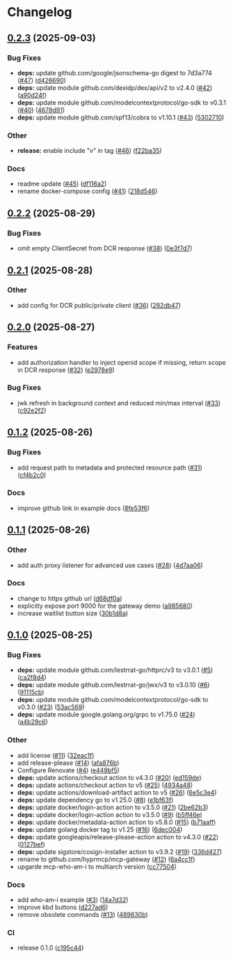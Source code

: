 # Changelog

## [0.2.3](https://github.com/hyprmcp/mcp-gateway/compare/0.2.2...v0.2.3) (2025-09-03)


### Bug Fixes

* **deps:** update github.com/google/jsonschema-go digest to 7d3a774 ([#47](https://github.com/hyprmcp/mcp-gateway/issues/47)) ([d426690](https://github.com/hyprmcp/mcp-gateway/commit/d426690a6528f8ba3837a00e6743712782afd7a3))
* **deps:** update module github.com/dexidp/dex/api/v2 to v2.4.0 ([#42](https://github.com/hyprmcp/mcp-gateway/issues/42)) ([a90d24f](https://github.com/hyprmcp/mcp-gateway/commit/a90d24f2b69a3ac74daa57ea02bbc3840a3b0d73))
* **deps:** update module github.com/modelcontextprotocol/go-sdk to v0.3.1 ([#40](https://github.com/hyprmcp/mcp-gateway/issues/40)) ([4678d91](https://github.com/hyprmcp/mcp-gateway/commit/4678d91a4a36ea63241cdf9c54eb42fa8c9d4ff3))
* **deps:** update module github.com/spf13/cobra to v1.10.1 ([#43](https://github.com/hyprmcp/mcp-gateway/issues/43)) ([5302710](https://github.com/hyprmcp/mcp-gateway/commit/5302710d5237e0ab16c13a3f6e7bef38e0cc6c9c))


### Other

* **release:** enable include "v" in tag ([#46](https://github.com/hyprmcp/mcp-gateway/issues/46)) ([f22ba35](https://github.com/hyprmcp/mcp-gateway/commit/f22ba35de8bd58ff6bbd874afcc7d6be709990d7))


### Docs

* readme update ([#45](https://github.com/hyprmcp/mcp-gateway/issues/45)) ([df116a2](https://github.com/hyprmcp/mcp-gateway/commit/df116a21de12d7892423b4e5141bff90fa9e0839))
* rename docker-compose config ([#41](https://github.com/hyprmcp/mcp-gateway/issues/41)) ([218d546](https://github.com/hyprmcp/mcp-gateway/commit/218d546ade7b756c79c9bd65f6c851d6977794d6))

## [0.2.2](https://github.com/hyprmcp/mcp-gateway/compare/0.2.1...0.2.2) (2025-08-29)


### Bug Fixes

* omit empty ClientSecret from DCR response ([#38](https://github.com/hyprmcp/mcp-gateway/issues/38)) ([0e3f7d7](https://github.com/hyprmcp/mcp-gateway/commit/0e3f7d7f252519d0cc134c00ae269d9555937d53))

## [0.2.1](https://github.com/hyprmcp/mcp-gateway/compare/0.2.0...0.2.1) (2025-08-28)


### Other

* add config for DCR public/private client ([#36](https://github.com/hyprmcp/mcp-gateway/issues/36)) ([282db47](https://github.com/hyprmcp/mcp-gateway/commit/282db47db602f3f48fcf773af29f3bc96a71ef47))

## [0.2.0](https://github.com/hyprmcp/mcp-gateway/compare/0.1.2...0.2.0) (2025-08-27)


### Features

* add authorization handler to inject openid scope if missing, return scope in DCR response ([#32](https://github.com/hyprmcp/mcp-gateway/issues/32)) ([e2978e9](https://github.com/hyprmcp/mcp-gateway/commit/e2978e912bc0c841be15318ad807af8def8e2068))


### Bug Fixes

* jwk refresh in background context and reduced min/max interval ([#33](https://github.com/hyprmcp/mcp-gateway/issues/33)) ([c92e2f2](https://github.com/hyprmcp/mcp-gateway/commit/c92e2f250584cd759e61786081f931f42e1cd450))

## [0.1.2](https://github.com/hyprmcp/mcp-gateway/compare/0.1.1...0.1.2) (2025-08-26)


### Bug Fixes

* add request path to metadata and protected resource path ([#31](https://github.com/hyprmcp/mcp-gateway/issues/31)) ([cf4b2c0](https://github.com/hyprmcp/mcp-gateway/commit/cf4b2c04d7913c6ac66bfd4211b5983e33f3324c))


### Docs

* improve github link in example docs ([8fe53f6](https://github.com/hyprmcp/mcp-gateway/commit/8fe53f6b71072b36fd3d26e0974fee193bba8ab9))

## [0.1.1](https://github.com/hyprmcp/mcp-gateway/compare/0.1.0...0.1.1) (2025-08-26)


### Other

* add auth proxy listener for advanced use cases ([#28](https://github.com/hyprmcp/mcp-gateway/issues/28)) ([4d7aa06](https://github.com/hyprmcp/mcp-gateway/commit/4d7aa06d50ee0f9f2e7d227cd913c3ab79e4b484))


### Docs

* change to https github url ([d68df0a](https://github.com/hyprmcp/mcp-gateway/commit/d68df0a7ff6b4d43da13884bf5263f9ee033112d))
* explicitly expose port 9000 for the gateway demo ([a985680](https://github.com/hyprmcp/mcp-gateway/commit/a98568038da502e9352b8e54098c7b33a9abda00))
* increase waitlist button size ([30b1d8a](https://github.com/hyprmcp/mcp-gateway/commit/30b1d8ad03facd53be21b8fdf254e9a91f80bf07))

## [0.1.0](https://github.com/hyprmcp/mcp-gateway/compare/0.1.0-alpha.6...0.1.0) (2025-08-25)


### Bug Fixes

* **deps:** update module github.com/lestrrat-go/httprc/v3 to v3.0.1 ([#5](https://github.com/hyprmcp/mcp-gateway/issues/5)) ([ca2f8d4](https://github.com/hyprmcp/mcp-gateway/commit/ca2f8d47b7faec572029b86e76f27b7674e63f77))
* **deps:** update module github.com/lestrrat-go/jwx/v3 to v3.0.10 ([#6](https://github.com/hyprmcp/mcp-gateway/issues/6)) ([91115cb](https://github.com/hyprmcp/mcp-gateway/commit/91115cb5c4ded8539b081b4530d850cff96e465c))
* **deps:** update module github.com/modelcontextprotocol/go-sdk to v0.3.0 ([#23](https://github.com/hyprmcp/mcp-gateway/issues/23)) ([53ac569](https://github.com/hyprmcp/mcp-gateway/commit/53ac5693166321d7ac75fed84d7b7dfb1e0cfd3b))
* **deps:** update module google.golang.org/grpc to v1.75.0 ([#24](https://github.com/hyprmcp/mcp-gateway/issues/24)) ([a4b29c6](https://github.com/hyprmcp/mcp-gateway/commit/a4b29c6969f0a398f93ddcd8b9ba9377ad691e7c))


### Other

* add license ([#11](https://github.com/hyprmcp/mcp-gateway/issues/11)) ([32eac1f](https://github.com/hyprmcp/mcp-gateway/commit/32eac1f321cf9c9005f26f349d3620ef1299c872))
* add release-please ([#14](https://github.com/hyprmcp/mcp-gateway/issues/14)) ([afa876b](https://github.com/hyprmcp/mcp-gateway/commit/afa876b6458bf08ae0bd5ac30caf827cd12f3a36))
* Configure Renovate ([#4](https://github.com/hyprmcp/mcp-gateway/issues/4)) ([e449bf5](https://github.com/hyprmcp/mcp-gateway/commit/e449bf5575cc9de5afb07b1d3fa095b2ca28b12a))
* **deps:** update actions/checkout action to v4.3.0 ([#20](https://github.com/hyprmcp/mcp-gateway/issues/20)) ([ed159de](https://github.com/hyprmcp/mcp-gateway/commit/ed159dec779e164a3bde1104cc059ec6f6033282))
* **deps:** update actions/checkout action to v5 ([#25](https://github.com/hyprmcp/mcp-gateway/issues/25)) ([4934a48](https://github.com/hyprmcp/mcp-gateway/commit/4934a48eb4787add1b44ff6f837ebc97414ded54))
* **deps:** update actions/download-artifact action to v5 ([#26](https://github.com/hyprmcp/mcp-gateway/issues/26)) ([6e5c3e4](https://github.com/hyprmcp/mcp-gateway/commit/6e5c3e4e409d5f47556647c792bbb2593ab13853))
* **deps:** update dependency go to v1.25.0 ([#8](https://github.com/hyprmcp/mcp-gateway/issues/8)) ([e1bf63f](https://github.com/hyprmcp/mcp-gateway/commit/e1bf63f5a17850f837b9a87690ecc55020f4a1f3))
* **deps:** update docker/login-action action to v3.5.0 ([#21](https://github.com/hyprmcp/mcp-gateway/issues/21)) ([2be62b3](https://github.com/hyprmcp/mcp-gateway/commit/2be62b345c2543f774404e89d949f7f18bb62cd2))
* **deps:** update docker/login-action action to v3.5.0 ([#9](https://github.com/hyprmcp/mcp-gateway/issues/9)) ([b5ff46e](https://github.com/hyprmcp/mcp-gateway/commit/b5ff46ea5b81ef02b8241cd082699c61777a4838))
* **deps:** update docker/metadata-action action to v5.8.0 ([#15](https://github.com/hyprmcp/mcp-gateway/issues/15)) ([b71aaff](https://github.com/hyprmcp/mcp-gateway/commit/b71aaff61d8106ad09f66e17ae692ef2644d0e89))
* **deps:** update golang docker tag to v1.25 ([#16](https://github.com/hyprmcp/mcp-gateway/issues/16)) ([6dec004](https://github.com/hyprmcp/mcp-gateway/commit/6dec0041667b697a2b62d07b476789626bca57cf))
* **deps:** update googleapis/release-please-action action to v4.3.0 ([#22](https://github.com/hyprmcp/mcp-gateway/issues/22)) ([0127bef](https://github.com/hyprmcp/mcp-gateway/commit/0127bef9fe92ee6a1fe88735b69e80d01432a76e))
* **deps:** update sigstore/cosign-installer action to v3.9.2 ([#19](https://github.com/hyprmcp/mcp-gateway/issues/19)) ([336d427](https://github.com/hyprmcp/mcp-gateway/commit/336d427df8a25ac60e51cd808afbd3db5d9822f9))
* rename to github.com/hyprmcp/mcp-gateway ([#12](https://github.com/hyprmcp/mcp-gateway/issues/12)) ([6a4cc1f](https://github.com/hyprmcp/mcp-gateway/commit/6a4cc1f30537e9d3bab4d981865f99aa34f1ce21))
* upgarde mcp-who-am-i to multiarch version ([cc77504](https://github.com/hyprmcp/mcp-gateway/commit/cc77504b02de1cb27d38f1b1d6a96ad374941ed4))


### Docs

* add who-am-i example ([#3](https://github.com/hyprmcp/mcp-gateway/issues/3)) ([14a7d32](https://github.com/hyprmcp/mcp-gateway/commit/14a7d3245a7549985aadb485da964dc945fd75fe))
* improve kbd buttons ([d227ad6](https://github.com/hyprmcp/mcp-gateway/commit/d227ad60ac1fdf42125ce78019c811af9235a988))
* remove obsolete commands ([#13](https://github.com/hyprmcp/mcp-gateway/issues/13)) ([489630b](https://github.com/hyprmcp/mcp-gateway/commit/489630b21da4b98b4e15f3739f220df1858bb233))


### CI

* release 0.1.0 ([c195c44](https://github.com/hyprmcp/mcp-gateway/commit/c195c44d6d7c4fa7742621955f1c6e711e04c120))

